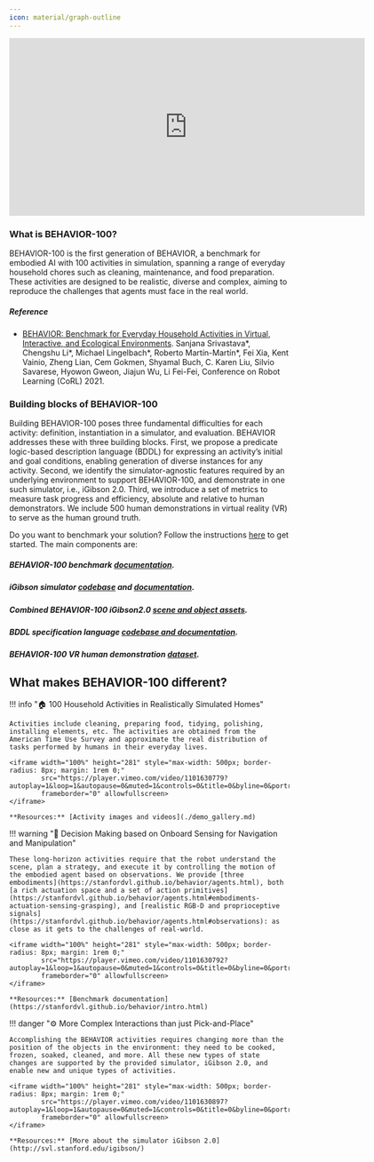 ```yaml
---
icon: material/graph-outline
---
```


<iframe 
  src="https://player.vimeo.com/video/1101627941?badge=0&autopause=0&autoplay=1&muted=1&loop=1&title=0&byline=0&portrait=0&controls=0" 
  width="640" 
  height="320" 
  frameborder="0" 
  allow="autoplay; fullscreen" 
  allowfullscreen>
</iframe>


### What is BEHAVIOR-100?

BEHAVIOR-100 is the first generation of BEHAVIOR, a benchmark for embodied AI with 100 activities in simulation, spanning a range of everyday household chores such as cleaning, maintenance, and food preparation. These activities are designed to be realistic, diverse and complex, aiming to reproduce the challenges that agents must face in the real world. 

##### Reference
- [BEHAVIOR: Benchmark for Everyday Household Activities in Virtual, Interactive, and Ecological Environments](https://arxiv.org/abs/2108.03332). Sanjana Srivastava\*, Chengshu Li\*, Michael Lingelbach\*, Roberto Martín-Martín\*, Fei Xia, Kent Vainio, Zheng Lian, Cem Gokmen, Shyamal Buch, C. Karen Liu, Silvio Savarese, Hyowon Gweon, Jiajun Wu, Li Fei-Fei, Conference on Robot Learning (CoRL) 2021.

### Building blocks of BEHAVIOR-100
Building BEHAVIOR-100 poses three fundamental difficulties for each activity: definition, instantiation in a simulator, and evaluation. BEHAVIOR addresses these with three building blocks. First, we propose a predicate logic-based description language (BDDL) for expressing an activity’s initial and goal conditions, enabling generation of diverse instances for any activity. Second, we identify the simulator-agnostic features required by an underlying environment to support BEHAVIOR-100, and demonstrate in one such simulator, i.e., iGibson 2.0. Third, we introduce a set of metrics to measure task progress and efficiency, absolute and relative to human demonstrators. We include 500 human demonstrations in virtual reality (VR) to serve as the human ground truth. 

Do you want to benchmark your solution? Follow the instructions [here](https://stanfordvl.github.io/behavior/installation.html) to get started. The main components are:

##### BEHAVIOR-100 benchmark [documentation](https://stanfordvl.github.io/behavior/intro.html).
##### iGibson simulator [codebase](https://github.com/StanfordVL/iGibson) and [documentation](http://svl.stanford.edu/igibson/docs/).
##### Combined BEHAVIOR-100 iGibson2.0 [scene and object assets](https://storage.googleapis.com/gibson_scenes/behavior_data_bundle.zip).
##### BDDL specification language [codebase and documentation](https://github.com/StanfordVL/bddl).
##### BEHAVIOR-100 VR human demonstration [dataset](./dataset.md).

<!-- You will download and install the required infrastructure: [a new version of iGibson](http://svl.stanford.edu/igibson/docs/installation.html), our simulation environment for interactive tasks extended now to new object states for BEHAVIOR, the BEHAVIOR Dataset of Objects and the iGibson2.0 Dataset of Scenes (combined in our [benchmarking bundle](https://storage.googleapis.com/gibson_scenes/behavior_data_bundle.zip)), with object and house models to use the benchmark, and our [starter code](https://github.com/StanfordVL/behavior/), with examplest to train againts in the tasks.  -->

## What makes BEHAVIOR-100 different?

!!! info "🏠 100 Household Activities in Realistically Simulated Homes"
    
    Activities include cleaning, preparing food, tidying, polishing, installing elements, etc. The activities are obtained from the American Time Use Survey and approximate the real distribution of tasks performed by humans in their everyday lives.
    
    <iframe width="100%" height="281" style="max-width: 500px; border-radius: 8px; margin: 1rem 0;"
            src="https://player.vimeo.com/video/1101630779?autoplay=1&loop=1&autopause=0&muted=1&controls=0&title=0&byline=0&portrait=0&badge=0"
            frameborder="0" allowfullscreen>
    </iframe>
    
    **Resources:** [Activity images and videos](./demo_gallery.md)

!!! warning "🤖 Decision Making based on Onboard Sensing for Navigation and Manipulation"
    
    These long-horizon activities require that the robot understand the scene, plan a strategy, and execute it by controlling the motion of the embodied agent based on observations. We provide [three embodiments](https://stanfordvl.github.io/behavior/agents.html), both [a rich actuation space and a set of action primitives](https://stanfordvl.github.io/behavior/agents.html#embodiments-actuation-sensing-grasping), and [realistic RGB-D and proprioceptive signals](https://stanfordvl.github.io/behavior/agents.html#observations): as close as it gets to the challenges of real-world.
    
    <iframe width="100%" height="281" style="max-width: 500px; border-radius: 8px; margin: 1rem 0;"
            src="https://player.vimeo.com/video/1101630792?autoplay=1&loop=1&autopause=0&muted=1&controls=0&title=0&byline=0&portrait=0&badge=0"
            frameborder="0" allowfullscreen>
    </iframe>
    
    **Resources:** [Benchmark documentation](https://stanfordvl.github.io/behavior/intro.html)

!!! danger "⚙️ More Complex Interactions than just Pick-and-Place"
    
    Accomplishing the BEHAVIOR activities requires changing more than the position of the objects in the environment: they need to be cooked, frozen, soaked, cleaned, and more. All these new types of state changes are supported by the provided simulator, iGibson 2.0, and enable new and unique types of activities.
    
    <iframe width="100%" height="281" style="max-width: 500px; border-radius: 8px; margin: 1rem 0;"
            src="https://player.vimeo.com/video/1101630897?autoplay=1&loop=1&autopause=0&muted=1&controls=0&title=0&byline=0&portrait=0&badge=0"
            frameborder="0" allowfullscreen>
    </iframe>
    
    **Resources:** [More about the simulator iGibson 2.0](http://svl.stanford.edu/igibson/)




